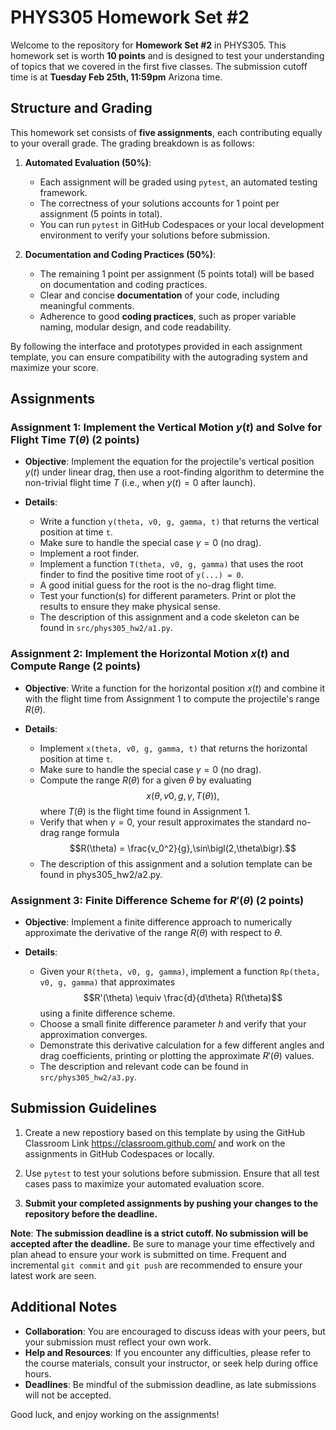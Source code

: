 # PHYS305 Homework Set #2

Welcome to the repository for **Homework Set #2** in PHYS305.
This homework set is worth **10 points** and is designed to test your
understanding of topics that we covered in the first five classes.
The submission cutoff time is at **Tuesday Feb 25th, 11:59pm** Arizona
time.


## Structure and Grading

This homework set consists of **five assignments**, each contributing
equally to your overall grade.
The grading breakdown is as follows:

1. **Automated Evaluation (50%)**:
   * Each assignment will be graded using `pytest`, an automated
     testing framework.
   * The correctness of your solutions accounts for 1 point per
     assignment (5 points in total).
   * You can run `pytest` in GitHub Codespaces or your local
     development environment to verify your solutions before
     submission.

2. **Documentation and Coding Practices (50%)**:
   * The remaining 1 point per assignment (5 points total) will be
     based on documentation and coding practices.
   * Clear and concise **documentation** of your code, including
     meaningful comments.
   * Adherence to good **coding practices**, such as proper variable
     naming, modular design, and code readability.

By following the interface and prototypes provided in each assignment
template, you can ensure compatibility with the autograding system and
maximize your score.


## Assignments

### **Assignment 1**: Implement the Vertical Motion $y(t)$ and Solve for Flight Time $T(\theta)$ (2 points)

* **Objective**:
  Implement the equation for the projectile's vertical position $y(t)$
  under linear drag, then use a root-finding algorithm to determine
  the non-trivial flight time $T$ (i.e., when $y(t) = 0$ after
  launch).

* **Details**:
  * Write a function `y(theta, v0, g, gamma, t)` that returns the
    vertical position at time `t`.
  * Make sure to handle the special case $\gamma = 0$ (no drag).
  * Implement a root finder.
  * Implement a function `T(theta, v0, g, gamma)` that uses the root
    finder to find the positive time root of `y(...) = 0`.
  * A good initial guess for the root is the no-drag flight time.
  * Test your function(s) for different parameters.
    Print or plot the results to ensure they make physical sense.
  * The description of this assignment and a code skeleton can be
    found in `src/phys305_hw2/a1.py`.

### **Assignment 2**: Implement the Horizontal Motion $x(t)$ and Compute Range (2 points)

* **Objective**:
  Write a function for the horizontal position $x(t)$ and combine it
  with the flight time from Assignment 1 to compute the projectile's
  range $R(\theta)$.

* **Details**:
  * Implement `x(theta, v0, g, gamma, t)` that returns the horizontal
    position at time `t`.
  * Make sure to handle the special case $\gamma = 0$ (no drag).
  * Compute the range $R(\theta)$ for a given $\theta$ by evaluating
    $$x\bigl(\theta, v0, g, \gamma, T(\theta)\bigr),$$
    where $T(\theta)$ is the flight time found in Assignment 1.
  * Verify that when $\gamma = 0$, your result approximates the
    standard no-drag range formula
    $$R(\theta) = \frac{v_0^2}{g},\sin\bigl(2,\theta\bigr).$$
  * The description of this assignment and a solution template can be
    found in phys305_hw2/a2.py.

### **Assignment 3**: Finite Difference Scheme for $R'(\theta)$ (2 points)

* **Objective**:
  Implement a finite difference approach to numerically approximate
  the derivative of the range $R(\theta)$ with respect to $\theta$.

* **Details**:
  * Given your `R(theta, v0, g, gamma)`, implement a function
    `Rp(theta, v0, g, gamma)` that approximates
    $$R'(\theta) \equiv \frac{d}{d\theta} R(\theta)$$
    using a finite difference scheme.
  * Choose a small finite difference parameter $h$ and verify that
    your approximation converges.
  * Demonstrate this derivative calculation for a few different angles
    and drag coefficients, printing or plotting the approximate
    $R'(\theta)$ values.
  * The description and relevant code can be found in
    `src/phys305_hw2/a3.py`.


## Submission Guidelines

1. Create a new repostiory based on this template by using the GitHub
   Classroom Link https://classroom.github.com/ and work on the
   assignments in GitHub Codespaces or locally.

2. Use `pytest` to test your solutions before submission.
   Ensure that all test cases pass to maximize your automated
   evaluation score.

3. **Submit your completed assignments by pushing your changes to the
   repository before the deadline.**

**Note**:
**The submission deadline is a strict cutoff.
No submission will be accepted after the deadline.**
Be sure to manage your time effectively and plan ahead to ensure your
work is submitted on time.
Frequent and incremental `git commit` and `git push` are recommended
to ensure your latest work are seen.


## Additional Notes

* **Collaboration**:
  You are encouraged to discuss ideas with your peers, but your
  submission must reflect your own work.
* **Help and Resources**:
  If you encounter any difficulties, please refer to the course
  materials, consult your instructor, or seek help during office
  hours.
* **Deadlines**:
  Be mindful of the submission deadline, as late submissions will not
  be accepted.

Good luck, and enjoy working on the assignments!
